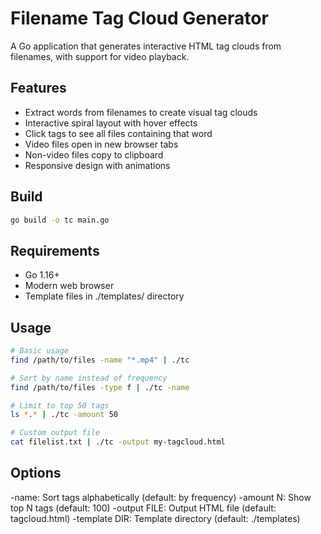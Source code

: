 # Filename Tag Cloud Generator

A Go application that generates interactive HTML tag clouds from filenames, with support for video playback.

## Features

- Extract words from filenames to create visual tag clouds
- Interactive spiral layout with hover effects
- Click tags to see all files containing that word
- Video files open in new browser tabs
- Non-video files copy to clipboard
- Responsive design with animations

## Build

```bash
go build -o tc main.go
```

## Requirements

- Go 1.16+
- Modern web browser
- Template files in ./templates/ directory

## Usage

```bash
# Basic usage
find /path/to/files -name "*.mp4" | ./tc

# Sort by name instead of frequency
find /path/to/files -type f | ./tc -name

# Limit to top 50 tags
ls *.* | ./tc -amount 50

# Custom output file
cat filelist.txt | ./tc -output my-tagcloud.html
```

## Options

-name: Sort tags alphabetically (default: by frequency)
-amount N: Show top N tags (default: 100)
-output FILE: Output HTML file (default: tagcloud.html)
-template DIR: Template directory (default: ./templates)
